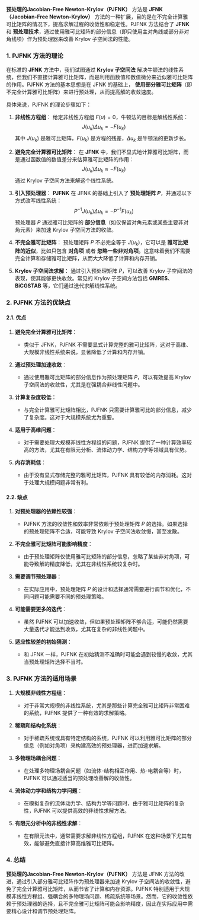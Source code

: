 **预处理的Jacobian-Free Newton-Krylov（PJFNK）** 方法是 **JFNK（Jacobian-Free Newton-Krylov）** 方法的一种扩展，目的是在不完全计算雅可比矩阵的情况下，提高求解过程的收敛性和稳定性。PJFNK 方法结合了 **JFNK** 和 **预处理技术**，通过使用雅可比矩阵的部分信息（即只使用主对角线或部分非对角线项）作为预处理器来改善 Krylov 子空间法的性能。

### 1. **PJFNK 方法的理论**

在标准的 **JFNK** 方法中，我们试图通过 **Krylov 子空间法** 解决牛顿法的线性系统，但我们不直接计算雅可比矩阵，而是利用函数值和数值微分来近似雅可比矩阵的作用。PJFNK 方法的基本思想是在 JFNK 的基础上， **使用部分雅可比矩阵**（即不完全计算雅可比矩阵）来进行预处理，从而提高解的收敛速度。

具体来说，PJFNK 的理论步骤如下：

1. **非线性方程组**：
   给定非线性方程组 $F(u) = 0$，牛顿法的目标是解线性系统：
   $$
   J(u_k) \Delta u_k = - F(u_k)
   $$
   其中 $J(u_k)$ 是雅可比矩阵，$F(u_k)$ 是方程的残差，$\Delta u_k$ 是牛顿法的更新步长。

2. **避免完全计算雅可比矩阵**：
   在 **JFNK** 中，我们不显式地计算雅可比矩阵，而是通过函数值的数值差分来估算雅可比矩阵的作用：
   $$
   J(u_k) \Delta u_k \approx - F(u_k)
   $$
   通过 Krylov 子空间方法来解这个线性系统。

3. **引入预处理器**：
   **PJFNK** 在 JFNK 的基础上引入了 **预处理矩阵 $P$**，并通过以下方式改写线性系统：
   $$
   P^{-1} J(u_k) \Delta u_k = - P^{-1} F(u_k)
   $$
   预处理器 $P$ 通过雅可比矩阵的 **部分信息**（如仅保留对角元素或某些主要非对角元素）来加速 Krylov 子空间方法的收敛。

4. **不完全雅可比矩阵**：
   预处理矩阵 $P$ 不必完全等于 $J(u_k)$，它可以是 **雅可比矩阵的近似**，比如只包含 **对角项** 或者 **忽略一些非对角项**。这意味着我们不需要完全计算和存储雅可比矩阵，从而大大降低了计算和内存开销。

5. **Krylov 子空间法求解**：
   通过引入预处理矩阵 $P$，可以改善 Krylov 子空间法的表现，使其能够更快收敛。常见的 Krylov 子空间方法包括 **GMRES**、**BiCGSTAB** 等，它们通过迭代求解线性系统。

### 2. **PJFNK 方法的优缺点**

#### 2.1. 优点

1. **避免完全计算雅可比矩阵**：
   - 类似于 JFNK，PJFNK 不需要显式计算完整的雅可比矩阵，这对于高维、大规模非线性系统来说，显著降低了计算和内存开销。

2. **通过预处理加速收敛**：
   - 通过使用雅可比矩阵的部分信息作为预处理矩阵 $P$，可以有效提高 Krylov 子空间法的收敛性，尤其是在强耦合非线性问题中。

3. **计算复杂度较低**：
   - 与完全计算雅可比矩阵相比，PJFNK 只需要计算雅可比的部分信息，减少了复杂度。这对于大规模系统尤为重要。

4. **适用于高维问题**：
   - 对于需要处理大规模非线性方程组的问题，PJFNK 提供了一种计算效率较高的方法，尤其在有限元分析、流体动力学、结构力学等领域具有优势。

5. **内存消耗低**：
   - 由于没有显式存储完整的雅可比矩阵，PJFNK 具有较低的内存消耗。这对于处理大规模问题非常有利。

#### 2.2. 缺点

1. **对预处理器的依赖性较强**：
   - PJFNK 方法的收敛性和效率非常依赖于预处理矩阵 $P$ 的选择。如果选择的预处理矩阵不合适，可能导致 Krylov 子空间法收敛慢，甚至发散。

2. **不完全雅可比矩阵可能影响精度**：
   - 由于预处理矩阵仅使用雅可比矩阵的部分信息，忽略了某些非对角项，可能导致解的精度降低，尤其在非线性系统较复杂时。

3. **需要调节预处理器**：
   - 在实际应用中，预处理矩阵 $P$ 的设计和选择通常需要进行调节和优化，不同问题可能需要不同的预处理策略。

4. **可能需要更多的迭代**：
   - 虽然 PJFNK 可以加速收敛，但如果预处理矩阵不够合适，可能仍然需要大量迭代才能达到收敛，尤其在复杂的非线性问题中。

5. **适应性较差的初始猜测**：
   - 和 JFNK 一样，PJFNK 在初始猜测不准确时可能会遇到较慢的收敛，尤其当预处理矩阵选择不当时。

### 3. **PJFNK 方法的适用场景**

1. **大规模非线性方程组**：
   - 对于非常大规模的非线性系统，尤其是那些计算完全雅可比矩阵非常困难的系统，PJFNK 提供了一种有效的求解策略。

2. **稀疏和结构化系统**：
   - 对于稀疏系统或具有特定结构的系统，PJFNK 可以利用雅可比矩阵的部分信息（例如对角项）来构建高效的预处理器，进而加速求解。

3. **多物理场耦合问题**：
   - 在处理多物理场耦合问题（如流体-结构相互作用、热-电耦合等）时，PJFNK 可以通过适当的预处理改善解的收敛性。

4. **流体动力学和结构力学问题**：
   - 在模拟复杂的流体动力学、结构力学等问题时，由于雅可比矩阵的复杂性，PJFNK 可以提供高效的非线性求解方法。

5. **有限元分析中的非线性求解**：
   - 在有限元法中，通常需要求解非线性方程组，PJFNK 在这种场景下尤其有效，能够避免直接计算高维雅可比矩阵。

### 4. **总结**

**预处理的Jacobian-Free Newton-Krylov（PJFNK）** 方法是 JFNK 方法的改进，通过引入部分雅可比矩阵作为预处理器来加速 Krylov 子空间法的收敛性，避免了完全计算雅可比矩阵，从而节省了计算和内存资源。PJFNK 特别适用于大规模非线性方程组、强耦合的多物理场问题、稀疏系统等场景。然而，它的收敛性依赖于预处理器的选择，且不完全雅可比矩阵可能会影响精度，因此在实际应用中需要精心设计和调节预处理矩阵。